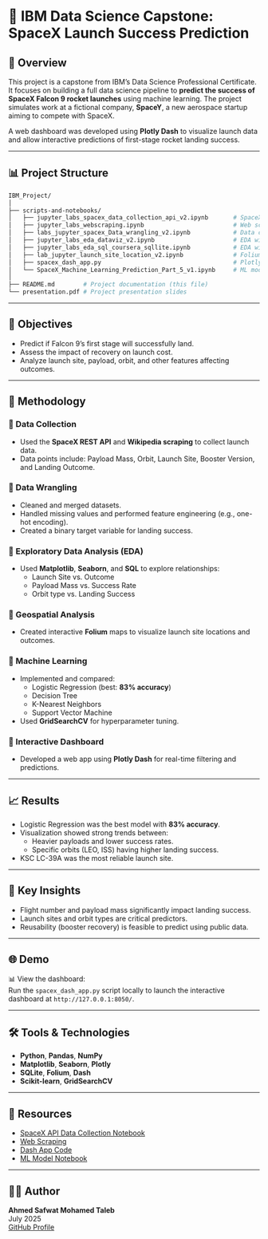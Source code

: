 
# 🚀 IBM Data Science Capstone: SpaceX Launch Success Prediction

## 📌 Overview

This project is a capstone from IBM’s Data Science Professional Certificate. It focuses on building a full data science pipeline to **predict the success of SpaceX Falcon 9 rocket launches** using machine learning. The project simulates work at a fictional company, **SpaceY**, a new aerospace startup aiming to compete with SpaceX.

A web dashboard was developed using **Plotly Dash** to visualize launch data and allow interactive predictions of first-stage rocket landing success.

---

## 📊 Project Structure

```bash
IBM_Project/
│
├── scripts-and-notebooks/
│   ├── jupyter_labs_spacex_data_collection_api_v2.ipynb       # SpaceX API data collection
│   ├── jupyter_labs_webscraping.ipynb                         # Web scraping from Wikipedia
│   ├── labs_jupyter_spacex_Data_wrangling_v2.ipynb            # Data cleaning and preprocessing
│   ├── jupyter_labs_eda_dataviz_v2.ipynb                      # EDA with matplotlib/seaborn
│   ├── jupyter_labs_eda_sql_coursera_sqllite.ipynb            # EDA with SQL queries
│   ├── lab_jupyter_launch_site_location_v2.ipynb              # Folium mapping
│   ├── spacex_dash_app.py                                     # Plotly Dash interactive dashboard
│   └── SpaceX_Machine_Learning_Prediction_Part_5_v1.ipynb     # ML modeling and evaluation
│
├── README.md        # Project documentation (this file)
└── presentation.pdf # Project presentation slides
```

---

## 🎯 Objectives

- Predict if Falcon 9’s first stage will successfully land.
- Assess the impact of recovery on launch cost.
- Analyze launch site, payload, orbit, and other features affecting outcomes.

---

## 🧪 Methodology

### 🔹 Data Collection
- Used the **SpaceX REST API** and **Wikipedia scraping** to collect launch data.
- Data points include: Payload Mass, Orbit, Launch Site, Booster Version, and Landing Outcome.

### 🔹 Data Wrangling
- Cleaned and merged datasets.
- Handled missing values and performed feature engineering (e.g., one-hot encoding).
- Created a binary target variable for landing success.

### 🔹 Exploratory Data Analysis (EDA)
- Used **Matplotlib**, **Seaborn**, and **SQL** to explore relationships:
  - Launch Site vs. Outcome
  - Payload Mass vs. Success Rate
  - Orbit type vs. Landing Success

### 🔹 Geospatial Analysis
- Created interactive **Folium** maps to visualize launch site locations and outcomes.

### 🔹 Machine Learning
- Implemented and compared:
  - Logistic Regression (best: **83% accuracy**)
  - Decision Tree
  - K-Nearest Neighbors
  - Support Vector Machine
- Used **GridSearchCV** for hyperparameter tuning.

### 🔹 Interactive Dashboard
- Developed a web app using **Plotly Dash** for real-time filtering and predictions.

---

## 📈 Results

- Logistic Regression was the best model with **83% accuracy**.
- Visualization showed strong trends between:
  - Heavier payloads and lower success rates.
  - Specific orbits (LEO, ISS) having higher landing success.
- KSC LC-39A was the most reliable launch site.

---

## 🧠 Key Insights

- Flight number and payload mass significantly impact landing success.
- Launch sites and orbit types are critical predictors.
- Reusability (booster recovery) is feasible to predict using public data.

---

## 🌐 Demo

📊 View the dashboard:  
Run the `spacex_dash_app.py` script locally to launch the interactive dashboard at `http://127.0.0.1:8050/`.

---

## 🛠️ Tools & Technologies

- **Python**, **Pandas**, **NumPy**
- **Matplotlib**, **Seaborn**, **Plotly**
- **SQLite**, **Folium**, **Dash**
- **Scikit-learn**, **GridSearchCV**

---

## 📂 Resources

- [SpaceX API Data Collection Notebook](https://github.com/AhmedSafwatMohamed/IBM_Project/blob/main/scripts-and-notebooks/jupyter_labs_spacex_data_collection_api_v2.ipynb)  
- [Web Scraping](https://github.com/AhmedSafwatMohamed/IBM_Project/blob/main/scripts-and-notebooks/jupyter_labs_webscraping.ipynb)  
- [Dash App Code](https://github.com/AhmedSafwatMohamed/IBM_Project/blob/main/scripts-and-notebooks/spacex_dash_app.py)  
- [ML Model Notebook](https://github.com/AhmedSafwatMohamed/IBM_Project/blob/main/scripts-and-notebooks/SpaceX_Machine_Learning_Prediction_Part_5_v1.ipynb)  

---

## 🧑‍💻 Author

**Ahmed Safwat Mohamed Taleb**  
July 2025  
[GitHub Profile](https://github.com/AhmedSafwatMohamed)
